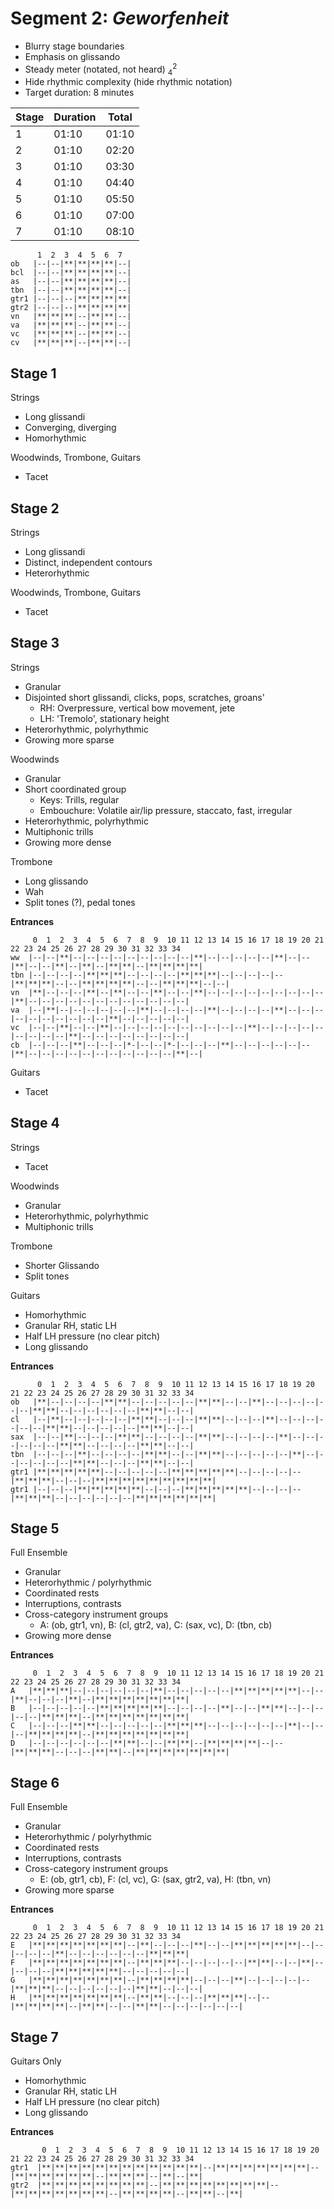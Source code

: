 # Segment 2: *Geworfenheit*
* Blurry stage boundaries
* Emphasis on glissando
* Steady meter (notated, not heard) $^2_4$
* Hide rhythmic complexity (hide rhythmic notation)
* Target duration: 8 minutes

Stage | Duration | Total
------|----------|------
| 1 | 01:10 | 01:10 |
| 2 | 01:10 | 02:20 |
| 3 | 01:10 | 03:30 |
| 4 | 01:10 | 04:40 |
| 5 | 01:10 | 05:50 |
| 6 | 01:10 | 07:00 |
| 7 | 01:10 | 08:10 |

```  
      1  2  3  4  5  6  7  
ob   |--|--|**|**|**|**|--|
bcl  |--|--|**|**|**|**|--|
as   |--|--|**|**|**|**|--|
tbn  |--|--|**|**|**|**|--|
gtr1 |--|--|--|**|**|**|**|
gtr2 |--|--|--|**|**|**|**|
vn   |**|**|**|--|**|**|--|
va   |**|**|**|--|**|**|--|
vc   |**|**|**|--|**|**|--|
cv   |**|**|**|--|**|**|--|
```

## Stage 1
Strings
* Long glissandi
* Converging, diverging
* Homorhythmic

Woodwinds, Trombone, Guitars
* Tacet

## Stage 2
Strings
* Long glissandi
* Distinct, independent contours
* Heterorhythmic

Woodwinds, Trombone, Guitars
* Tacet

## Stage 3
Strings
* Granular
* Disjointed short glissandi, clicks, pops, scratches, groans'
  * RH: Overpressure, vertical bow movement, jete
  * LH: 'Tremolo', stationary height
* Heterorhythmic, polyrhythmic
* Growing more sparse

Woodwinds
* Granular
* Short coordinated group
  * Keys: Trills, regular
  * Embouchure: Volatile air/lip pressure, staccato, fast, irregular
* Heterorhythmic, polyrhythmic
* Multiphonic trills
* Growing more dense


Trombone
* Long glissando
* Wah
* Split tones (?), pedal tones

**Entrances**
```
     0  1  2  3  4  5  6  7  8  9  10 11 12 13 14 15 16 17 18 19 20 21 22 23 24 25 26 27 28 29 30 31 32 33 34
ww  |--|--|**|--|--|--|--|--|--|--|--|--|**|--|--|--|--|--|**|--|--|**|--|--|**|--|**|--|**|**|--|**|**|**|**|
tbn |--|--|--|--|**|**|**|--|--|--|--|**|**|**|--|--|--|--|--|**|**|**|--|--|**|**|**|**|--|--|**|**|**|--|--|
vn  |**|--|--|--|**|--|**|--|--|**|--|--|**|--|--|--|--|--|--|--|--|--|**|--|--|--|--|--|--|--|--|--|--|--|--|
va  |--|**|--|--|--|--|--|--|**|--|--|--|--|**|--|--|--|--|**|--|--|--|--|--|--|--|--|--|--|**|--|--|--|--|--|
vc  |--|--|**|--|--|**|--|--|--|--|--|--|--|--|--|--|**|--|--|--|--|--|--|--|--|--|**|--|--|--|--|--|--|--|--|
cb  |--|--|--|**|--|--|--|*-|--|--|*-|--|--|--|**|--|--|--|--|--|--|**|--|--|--|--|--|--|--|--|--|--|--|**|--|
```

Guitars
* Tacet

## Stage 4
Strings
* Tacet

Woodwinds
* Granular
* Heterorhythmic, polyrhythmic
* Multiphonic trills

Trombone
* Shorter Glissando
* Split tones

Guitars
* Homorhythmic
* Granular RH, static LH
* Half LH pressure (no clear pitch)
* Long glissando

**Entrances**
```
      0  1  2  3  4  5  6  7  8  9  10 11 12 13 14 15 16 17 18 19 20 21 22 23 24 25 26 27 28 29 30 31 32 33 34
ob   |**|--|--|--|--|**|**|--|--|--|--|--|**|**|--|--|**|--|--|--|--|--|--|**|**|--|--|--|--|--|--|**|**|--|--|
cl   |--|**|--|--|--|--|--|**|**|--|--|--|**|**|--|--|--|**|--|--|--|--|--|--|**|**|--|--|--|--|--|**|**|--|--|
sax  |--|--|**|--|--|--|**|**|--|--|--|--|**|**|--|--|--|--|**|--|--|--|--|--|--|**|**|--|--|--|--|**|**|--|--|
tbn  |--|--|--|**|--|--|--|--|**|**|--|--|**|**|--|--|--|--|--|**|--|--|--|--|--|--|**|**|--|--|--|**|**|--|--|
gtr1 |**|**|**|**|**|--|--|--|--|--|**|**|**|**|**|--|--|--|--|--|**|**|**|--|--|--|**|**|**|**|**|**|**|**|**|
gtr1 |--|--|--|**|**|**|**|**|--|--|--|**|**|**|**|**|--|--|--|--|**|**|**|--|--|--|--|--|--|**|**|**|**|**|**|
```

## Stage 5
Full Ensemble
* Granular
* Heterorhythmic / polyrhythmic
* Coordinated rests
* Interruptions, contrasts
* Cross-category instrument groups
  * A: (ob, gtr1, vn), B: (cl, gtr2, va), C: (sax, vc), D: (tbn, cb)
* Growing more dense

**Entrances**
```
     0  1  2  3  4  5  6  7  8  9  10 11 12 13 14 15 16 17 18 19 20 21 22 23 24 25 26 27 28 29 30 31 32 33 34   
A   |**|**|**|--|--|--|--|--|--|**|--|--|--|--|--|**|**|**|**|**|--|--|**|--|--|--|**|--|**|**|**|**|**|**|**|
B   |--|--|--|--|--|**|**|**|**|**|--|--|--|--|**|--|--|**|**|--|--|--|--|--|**|**|**|--|**|**|**|**|**|**|**|
C   |--|--|--|**|**|--|--|--|--|--|**|**|**|--|--|--|--|--|--|**|--|--|--|**|**|**|**|--|**|**|**|**|**|**|**|
D   |--|--|--|--|--|--|**|**|--|--|**|**|--|**|**|**|**|--|--|**|**|**|--|--|--|**|**|--|**|**|**|**|**|**|**|
```


## Stage 6
Full Ensemble
* Granular
* Heterorhythmic / polyrhythmic
* Coordinated rests
* Interruptions, contrasts
* Cross-category instrument groups
  * E: (ob, gtr1, cb), F: (cl, vc), G: (sax, gtr2, va), H: (tbn, vn)
* Growing more sparse

**Entrances**
```
     0  1  2  3  4  5  6  7  8  9  10 11 12 13 14 15 16 17 18 19 20 21 22 23 24 25 26 27 28 29 30 31 32 33 34   
E   |**|**|**|**|**|**|**|--|**|--|--|--|**|--|--|**|**|**|**|**|--|--|--|--|--|**|--|--|--|--|--|--|**|**|**|
F   |**|**|**|**|**|**|**|--|**|**|**|--|--|--|--|--|**|**|--|--|**|--|--|--|--|**|**|**|**|**|--|--|--|--|--|
G   |**|**|**|**|**|**|**|--|**|**|**|**|--|--|--|**|--|--|--|--|--|**|**|**|--|--|--|--|--|--|**|**|--|--|--|
H   |**|**|**|**|**|**|**|--|**|**|--|--|--|**|**|**|--|--|**|**|**|**|--|**|**|--|--|**|**|--|--|--|--|--|--|
```

## Stage 7
Guitars Only
* Homorhythmic
* Granular RH, static LH
* Half LH pressure (no clear pitch)
* Long glissando

**Entrances**
```
       0  1  2  3  4  5  6  7  8  9  10 11 12 13 14 15 16 17 18 19 20 21 22 23 24 25 26 27 28 29 30 31 32 33 34   
gtr1  |**|**|**|**|**|**|**|**|**|**|**|**|--|**|**|**|**|**|**|**|--|**|**|**|**|**|**|--|**|**|**|--|**|--|**|
gtr2  |**|**|**|**|**|**|**|**|--|**|**|**|**|**|**|**|**|--|**|**|**|**|**|**|**|--|**|**|**|**|--|**|**|--|**|
```

